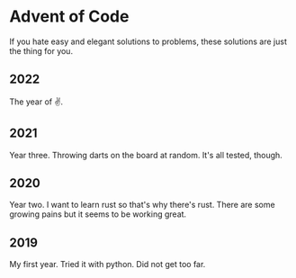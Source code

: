 # Advent of Code

If you hate easy and elegant solutions to problems, these solutions are just the thing for you.

## 2022

The year of ✌️.

## 2021

Year three. Throwing darts on the board at random. It's all tested, though.

## 2020

Year two. I want to learn rust so that's why there's rust. There are some growing pains but it seems to be working great.

## 2019

My first year. Tried it with python. Did not get too far.
